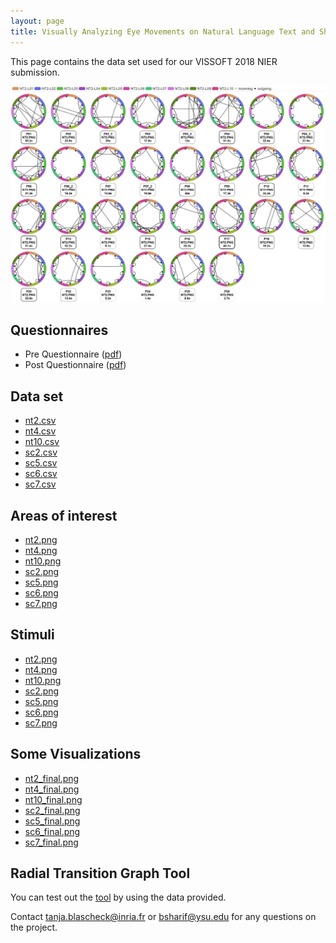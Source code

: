 ```yaml
---
layout: page
title: Visually Analyzing Eye Movements on Natural Language Text and Short Code Snippets
---
```



This page contains the data set used for our VISSOFT 2018 NIER submission.

![NT 2 Final Visualization Image](/projects/vissoft2018/visualizations/nt2_final.png)

## Questionnaires
* Pre Questionnaire ([pdf](/projects/vissoft2018/Pre-Questionnaire.pdf))
* Post Questionnaire ([pdf](/projects/vissoft2018/Post-Questionnaire.pdf))

## Data set
* [nt2.csv](/projects/vissoft2018/data/nt2.csv)
* [nt4.csv](/projects/vissoft2018/data/nt4.csv)
* [nt10.csv](/projects/vissoft2018/data/nt10.csv)
* [sc2.csv](/projects/vissoft2018/data/sc2.csv)
* [sc5.csv](/projects/vissoft2018/data/sc5.csv)
* [sc6.csv](/projects/vissoft2018/data/sc6.csv)
* [sc7.csv](/projects/vissoft2018/data/sc7.csv)

## Areas of interest
* [nt2.png](/projects/vissoft2018/aois/nt2.png)
* [nt4.png](/projects/vissoft2018/aois/nt4.png)
* [nt10.png](/projects/vissoft2018/aois/nt10.png)
* [sc2.png](/projects/vissoft2018/aois/sc2.png)
* [sc5.png](/projects/vissoft2018/aois/sc5.png)
* [sc6.png](/projects/vissoft2018/aois/sc6.png)
* [sc7.png](/projects/vissoft2018/aois/sc7.png)

## Stimuli
* [nt2.png](/projects/vissoft2018/stimuli/nt2.png)
* [nt4.png](/projects/vissoft2018/stimuli/nt4.png)
* [nt10.png](/projects/vissoft2018/stimuli/nt10.png)
* [sc2.png](/projects/vissoft2018/stimuli/sc2.png)
* [sc5.png](/projects/vissoft2018/stimuli/sc5.png)
* [sc6.png](/projects/vissoft2018/stimuli/sc6.png)
* [sc7.png](/projects/vissoft2018/stimuli/sc7.png)


## Some Visualizations
* [nt2_final.png](/projects/vissoft2018/visualizations/nt2_final.png)
* [nt4_final.png](/projects/vissoft2018/visualizations/nt4_final.png)
* [nt10_final.png](/projects/vissoft2018/visualizations/nt10_final.png)
* [sc2_final.png](/projects/vissoft2018/visualizations/sc2_final.png)
* [sc5_final.png](/projects/vissoft2018/visualizations/sc5_final.png)
* [sc6_final.png](/projects/vissoft2018/visualizations/sc6_final.png)
* [sc7_final.png](/projects/vissoft2018/visualizations/sc7_final.png)


## Radial Transition Graph Tool 
You can test out the [tool](http://www.rtgct.fbeck.com/) by using the data provided.  

Contact tanja.blascheck@inria.fr or bsharif@ysu.edu for any questions on the project.